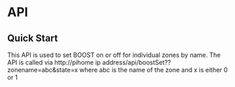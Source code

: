 # API

## Quick Start

This API is used to set BOOST on or off for individual zones by name.
The API is called via http://pihome ip address/api/boostSet??zonename=abc&state=x where abc is the name of the zone and x is either 0 or 1
